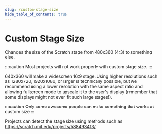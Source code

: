 ```yaml
---
slug: /custom-stage-size
hide_table_of_contents: true
---
```


# Custom Stage Size

Changes the size of the Scratch stage from 480x360 (4:3) to something else.

:::caution
Most projects will not work properly with custom stage size.
:::

640x360 will make a widescreen 16:9 stage. Using higher resolutions such as 1280x720, 1920x1080, or larger is technically possible, but we recommend using a lower resolution with the same aspect ratio and allowing fullscreen mode to upscale it to the user's display (remember that some displays might not even fit such large stages!).

:::caution
Only some awesome people can make something that works at custom size
:::

Projects can detect the stage size using methods such as https://scratch.mit.edu/projects/588493413/
